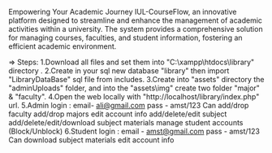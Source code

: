 Empowering Your Academic Journey
IUL-CourseFlow, an innovative platform designed to streamline and enhance the management of academic activities within a university. The system provides a comprehensive solution for managing courses, faculties, and student information, fostering an efficient academic environment.

=> Steps:
      1.Download all files and set them into "C:\xampp\htdocs\library\" directory .
      2.Create in your sql new database "library" then import "LibraryDataBase" sql file from includes.
      3.Create into "assets" directory the "adminUploads" folder, and into the "assets\img" create two folder "major" & "faculty".
      4.Open the web locally with "http://localhost/library/index.php" url.
      5.Admin login : email- ali@gmail.com
                      pass - amst/123
            Can add/drop faculty
                add/drop majors
                edit account info
                add/delete/edit subject
                add/delete/edit/download subject materials
                manage student accounts (Block/Unblock)
      6.Student login : email -  amst@gmail.com
                        pass - amst/123
            Can download subject materials
                edit account info
          
